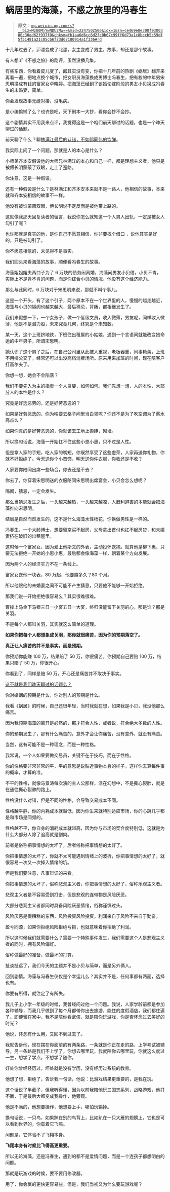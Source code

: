 # 蜗居里的海藻，不惑之旅里的冯春生

> 原文：[`mp.weixin.qq.com/s?__biz=MzU0MjYwNDU2Mw==&mid=2247502506&idx=1&sn=ce469e8e300f9300386c30ed62f937f0&chksm=fb1aa6d6cc6d2fc0b67c99ff6d73a1c8bccb5c59df5f51481a21c05cb6f73d67180914a1f336#rd`](http://mp.weixin.qq.com/s?__biz=MzU0MjYwNDU2Mw==&mid=2247502506&idx=1&sn=ce469e8e300f9300386c30ed62f937f0&chksm=fb1aa6d6cc6d2fc0b67c99ff6d73a1c8bccb5c59df5f51481a21c05cb6f73d67180914a1f336#rd)

十几年过去了，沪漂变成了北漂，女主变成了男主，故事，却还是那个故事。 

有人想听《不惑之旅》的剧评，虽然没播几集。

有些东西，你看着皮儿变了，瓤其实没有变，你把十几年前的热剧《蜗居》翻开来再看一遍，把地点换个城市，把女职员海藻换成男博士冯春生，把有权的中年男宋思明换成有钱的富家女卓晓婷。把海藻已经到了谈婚论嫁阶段的男友小贝换成冯春生的未婚妻，简单。

你会发现故事无缝对接，没毛病。 

是小编偷懒了么？也许是吧，天下剧本一大抄，看你会抄不会抄。 

这个剧情其实不用我来点评，我觉得这是一个咱们前天聊过的话题，也是一个昨天聊过的话题。 

前天聊了什么？聊[林满江最后的认错，不如祁同伟的饮弹](http://mp.weixin.qq.com/s?__biz=MzU0MjYwNDU2Mw==&mid=2247502492&idx=2&sn=297ca9102b4ec50c69e8d9bbbcfd7f99&chksm=fb1aa6e0cc6d2ff6c3a69df3a019711d129a5b78264ce2ad7ed0c36c75d74fc2832f86c1739b&scene=21#wechat_redirect)。 

我实际上问了一个问题，那就是人的本心是什么？

小师弟齐本安假设他的大师兄林满江的本心和自己一样，都是理想主义者，他只是被傅长明蒙蔽了双眼，走上了歪路。

你注意，这是一种假设。

还有一种假设是什么？是林满江和齐本安本来就不是一路人，他相信的故事，本来就和齐本安相信的故事不一样。 

他没有被谁蒙蔽双眼，傅长明说不定反而是被他带上路的。

这就像我那天回复读者的留言，我说你怎么就知道一个人男人出轨，一定是被女人勾引了呢？ 

也许那就是真实的他，是你自己不愿意相信，你非要找个借口 ，说他其实是好的，只是被勾引了。 

你不愿意相信的，未见得不是事实。 

我们回头来看海藻的故事，顺便看冯春生的故事。 

海藻姐姐姐夫两口子为了 6 万块的债务闹离婚，海藻问男友小贝借，小贝不肯，实际上不是肯不肯的问题，而是你综合小贝的情况，他没有这个经济能力。

那么与此同时，6 万块对于宋思明来说，那就不叫个事儿。

这是一个开头，有了这个引子，两个原本不在一个世界里的人，慢慢的越走越近，海藻与小贝的隔阂也越来越大，最后猜忌，背叛，都相继发生了。 

我们来假想一下，一个女孩子，做一个低级文员，收入微薄，男友呢，同样收入微薄，他是不是潜力股，未来究竟几何，终究是个未知数。 

某一天，这个上班挤地铁，下班住出租屋的小姑娘，遇到一个言语间就能改变她命运的中年男子，所谓宋思明。 

她认识了这个男子之后，在自己公司里从此被人重视，老板器重，同事艳羡，上班不用挤公交了，经常还可以出没高档消费场所。原来用来加班的时间，现在陪客户打高尔夫了。

你想一想，她会不会陷落？ 

我们不要先入为主的指责一个人贪婪，如何如何。我们先想一想，人的本性，大部分人的本性是什么？ 

究竟是好逸恶劳的，还是好劳恶逸的？

如果是好劳恶逸的，你为啥要去格子间里当白领呢？你还不是为了吹空调为了薪水高点么？

如果你真的是好劳恶逸的，你就该去工地上搬砖，砌墙。 

所以换句话说，海藻一开始扛不住这些小恩小惠，只不过是人性。 

但是拿人家的手短，吃人家的嘴短，你既然享受了这些虚荣，人家再送你礼物，你就不好拒绝了。今天送你个小首饰，明天送你件衣服，你收还是不收？ 

人家要你陪同出席一些场合，你去还是不去？

你去了，你穿着宋思明送的衣服陪同宋思明出席宴会，小贝会怎么想呢？ 

隔阂，猜忌，一定会发生。

那么当猜忌发生之后，一头越来越热，一头越来越凉，人趋利避害的本能就会把海藻推向宋思明。 

结局是自然而然发生的，这不是什么海藻水性杨花，你换做男性是一样的。 

冯春生，一个大龄博士，想要留京买不起房，父母拿出首付也扛不起房贷，和未婚妻挤在破旧的出租屋里。 

这时候一个富家女，因为爱上他斯文的外表，主动投怀送抱。就算他是柳下惠，只要无法拒绝一开始的小恩小惠，最后都会像海藻一样，朝着某个方向发展。

因为两个人的经济实力不在一条线上。 

富家女送他一块表，80 万起，他要赚多久？80 个月。 

所以他跟他的未婚妻之间不可能不产生猜忌，只要他不能够一开始拒绝。 

那我们说一开始拒绝很容易么？其实很难很难。 

曹操上马金下马银三日一小宴五日一大宴，终归没能留下关羽的心，那是谁？那是关羽。 

不是每个人都叫关羽，其实就这么简单的道理。 

**如果你把每个人都想象成关羽，那你就很痛苦，因为你的预期落空了。** 

**真正让人痛苦的并不是事实，而是预期。**

你预期你能赚 100 万，结果赔了 50 万，你很痛苦，你预期自己要赔 100 万，结果只赔了 50 万，你很开心。

你看到了，同样是赔 50 万，开心还是痛苦并不取决于事实。

[这不就是我们昨天聊过的话题么？](http://mp.weixin.qq.com/s?__biz=MzU0MjYwNDU2Mw==&mid=2247502505&idx=1&sn=66ca2979aab5c9ba76ec4d021c728de5&chksm=fb1aa6d5cc6d2fc32efc28932c8f9303cbfd3900b052ace99c0a1e97aff4b4990f7cd4aeb82c&scene=21#wechat_redirect)

你对婚姻的预期是什么，你对别人的预期是什么。 

我看《蜗居》的时候，自己还很年轻，当时我就在想，如果我是小贝，我没他那么痛苦。

因为我预期海藻的离开是必然的，那才符合人性，或者说，符合绝大多数的人性。 

你的预期发生了，那有什么痛苦的，意外才会让你痛苦，没有意外，就没有痛苦。 

当然，这有可能不是一种理念，而是一种性格。 

我常说，一个人如果要做交易员，关键不在于技巧，而在于性格。 

你的性格要非常非常的平，平的意思是说贴近事物本身的样子，这样你去算每件事的概率，才算的准。

不平的性格，就像马景涛每次演的主人公那样，活在幻想中，不是撕心裂肺，就是在通往撕心裂肺的路上。 

性格没什么对错，但是不同的性格，会导致交易成本不同。 

性格越平静，你的内耗成本就越低，因为你生来就特别适应市场，你的心跳几乎都是和市场是同频的。

性格越不平，你自身的消耗成本就越高，因为你与市场的契合度特别低，这就是为什么大部分人除了追高就是割肉。

前者是俗称把事情想的太坏了，后者俗称把事情想的太好了。 

你把事情想的太坏了，你就不太可能遇到情绪上的波折，你把事情想的太好了，就很容易一次又一次掉入情绪的坑。 

但是我们要注意，凡事辩证的来看。

你把事情想的太坏了，俗称悲观主义者，你把事情想的太好了，俗称乐观主义者。 

悲观主义者是不容易受到打击，但是悲观的连带物是风险厌恶。

大部分悲观主义者都同时具备风险厌恶情绪，俗称谨慎过头。

风险厌恶是很糟糕的东西，风险投资风险投资，利润来自于风险不来自于勤奋。 

盈亏同源，如果你拒绝风险拒绝亏损，也就意味着你拒绝了利润。 

所以这时候我们就需要什么？需要一个特殊事件发生，我们需要这个人是悲观主义者的同时，拥有风险偏好。

俗称做最好的准备，做最坏的打算。

扯淡扯远了，我们今天的主题并不是小贝与简单，而是另外俩人。

回到剧情。海藻与冯春生仅仅是个幸运儿么？其实并不是，任何事都有两面，选择也有。

你要有所得，就注定了有所失。

我儿子上小学一年级的时候，我曾经问过他一个问题。我说，人家学龄前都是参加各种辅导，而我几乎做到了每个月都带你出去旅游，能住的度假酒店，我们都住遍了。即便留在家中，我不是陪你看武侠，就是陪你玩游戏，你是否怀念过去美好的时光？

他说，怀念有什么用，又回不到过去了。

我就告诉他，现在摆在你面前的有两条路，一条就是你正在走的路，上学考试被辅导，另一条路是我们不上学了，你想去哪里玩，我就陪你去哪里玩，你就这么度过一生，想学了学点，不想学了随你。

好处你曾经经历过，坏处就是没有学历，没有经历过系统的教育。 

他想了想，拒绝了，告诉我一句话，他说：比游戏结果更重要的，是我在玩。

这个话说了半截子，但我听得懂，因为以前我陪他玩三国志系列，战略游戏，他打不赢，于是最后大都变成我操作，他旁观。 

他是不满的，他想要操作，他想要上手，哪怕玩输掉。

换句话说，一只鸟，如果趴在别的鸟背上，比如趴在一只大雁的翅膀上，它也是可以看到世界的，你载着它飞嘛。 

问题是，它体验不了飞翔本身。

**飞翔本身有时候比飞得高更重要。**

所以无论海藻，还是冯春生，遇到的都不是爱情问题，而是一个连孩子都想明白的问题。

那就是玩游戏的时候，要不要用修改器。

用了，你会赢的更快更容易些，但是，我们当初又为什么要玩游戏呢？
